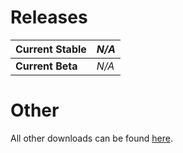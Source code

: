 # Releases #
| **Current Stable** | _N/A_ |
|:-------------------|:------|
| **Current Beta** | _N/A_ |

# Other #

All other downloads can be found [here](http://code.google.com/p/easymsp/downloads/list).